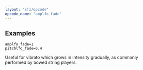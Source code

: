 ```yaml
---
layout: "sfz/opcode"
opcode_name: "amplfo_fade"
---
```

## Examples

```
amplfo_fade=1
pitchlfo_fade=0.4
```

Useful for vibrato which grows in intensity gradually,
as commonly performed by bowed string players.
